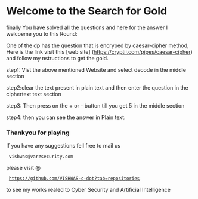 <h1> Welcome to the Search for Gold </h1>

finally You have solved all the questions and here for the answer I welcoeme you to this Round:

One of the dp has the question that is encryped by caesar-cipher method, Here is the link visit this [web site] (https://cryptii.com/pipes/caesar-cipher) and follow my nstructions to get the gold.

step1:  Vist the above mentioned Website and select decode in the middle section

step2:clear the text present in plain text and then enter the question in the ciphertext text section


step3: Then press on the + or - button till you get 5 in the middle section


step4: then you can see the answer in Plain text.

<h3> Thankyou for playing </h3>

If you have any suggestions fell free to mail us
<pre><code> vishwas@varzsecurity.com </code></pre>

please visit @ <pre><code> https://github.com/VISHWAS-c-dot?tab=repositories </code></pre> to see my works realed to Cyber Security and Artificial Intelligence
